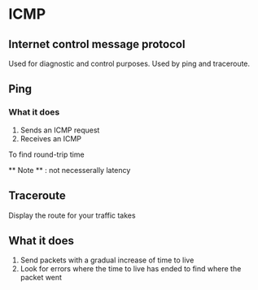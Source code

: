 # ICMP
## Internet control message protocol

Used for diagnostic and control purposes.
Used by ping and traceroute.

## Ping

### What it does
1. Sends an ICMP request
2. Receives an ICMP

To find round-trip time

** Note ** : not necesserally latency

## Traceroute
Display the route for your traffic takes

## What it does
1. Send packets with a gradual increase of time to live
2. Look for errors where the time to live has ended to find where the packet went

